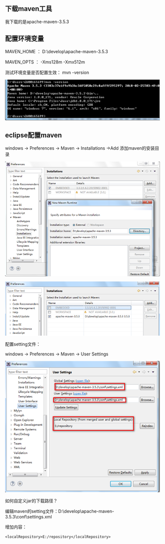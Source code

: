 ## 下载maven工具

我下载的是apache-maven-3.5.3

## 配置环境变量

MAVEN_HOME  ： D:\develop\apache-maven-3.5.3

MAVEN_OPTS  ： -Xms128m -Xmx512m


测试环境变量是否配置生效： mvn -version

![mvn](https://github.com/liuyanliang2015/BertNote/blob/master/pics/mvn-1.png)

## eclipse配置maven

windows -> Preferences -> Maven -> Installations ->Add 添加maven的安装目录

![mvn](https://github.com/liuyanliang2015/BertNote/blob/master/pics/mvn-2.png)


![mvn](https://github.com/liuyanliang2015/BertNote/blob/master/pics/mvn-3.png)


配置setting文件：

windows -> Preferences -> Maven -> User Settings

![mvn](https://github.com/liuyanliang2015/BertNote/blob/master/pics/mvn-4.png)

如何自定义jar的下载路径？

编辑maven的setting文件：D:\develop\apache-maven-3.5.3\conf\settings.xml

增加内容：

    <localRepository>E:/repository</localRepository>







